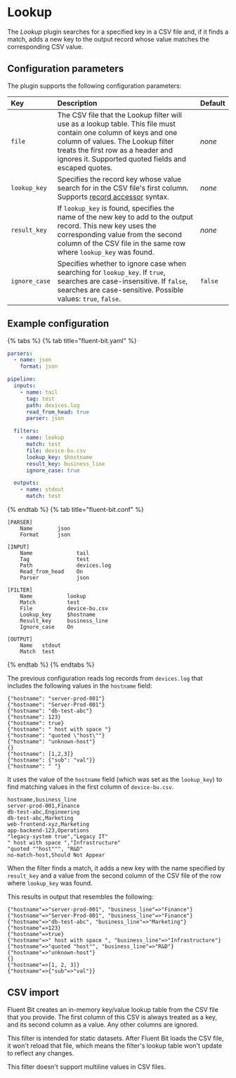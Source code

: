 # Lookup

The _Lookup_ plugin searches for a specified key in a CSV file and, if it finds a match, adds a new key to the output record whose value matches the corresponding CSV value.

## Configuration parameters

The plugin supports the following configuration parameters:

| Key | Description | Default |
| :-- | :---------- | :------ |
| `file` | The CSV file that the Lookup filter will use as a lookup table. This file must contain one column of keys and one column of values. The Lookup filter treats the first row as a header and ignores it. Supported quoted fields and escaped quotes. | _none_ |
| `lookup_key` | Specifies the record key whose value search for in the CSV file's first column. Supports [record accessor](../administration/configuring-fluent-bit/classic-mode/record-accessor) syntax. | _none_ |
| `result_key` | If `lookup_key` is found, specifies the name of the new key to add to the output record. This new key uses the corresponding value from the second column of the CSV file in the same row where `lookup_key` was found.  | _none_ |
| `ignore_case` | Specifies whether to ignore case when searching for `lookup_key`. If `true`, searches are case-insensitive. If `false`, searches are case-sensitive. Possible values: `true`, `false`. | `false` |

## Example configuration

{% tabs %}
{% tab title="fluent-bit.yaml" %}

```yaml
parsers:
  - name: json
    format: json

pipeline:
  inputs:
    - name: tail
      tag: test
      path: devices.log
      read_from_head: true
      parser: json

  filters:
    - name: lookup
      match: test
      file: device-bu.csv
      lookup_key: $hostname
      result_key: business_line
      ignore_case: true

  outputs:
    - name: stdout
      match: test
```

{% endtab %}
{% tab title="fluent-bit.conf" %}

```text
[PARSER]
    Name        json
    Format      json

[INPUT]
    Name              tail
    Tag               test
    Path              devices.log
    Read_from_head    On
    Parser            json

[FILTER]
    Name           lookup
    Match          test
    File           device-bu.csv
    Lookup_key     $hostname
    Result_key     business_line
    Ignore_case    On

[OUTPUT]
    Name   stdout
    Match  test
```

{% endtab %}
{% endtabs %}

The previous configuration reads log records from `devices.log` that includes the following values in the `hostname` field:

```shell
{"hostname": "server-prod-001"}
{"hostname": "Server-Prod-001"}
{"hostname": "db-test-abc"}
{"hostname": 123}
{"hostname": true}
{"hostname": " host with space "}
{"hostname": "quoted \"host\""}
{"hostname": "unknown-host"}
{}
{"hostname": [1,2,3]}
{"hostname": {"sub": "val"}}
{"hostname": " "}
```

It uses the value of the `hostname` field (which was set as the `lookup_key`) to find matching values in the first column of `device-bu.csv`.

```text
hostname,business_line
server-prod-001,Finance
db-test-abc,Engineering
db-test-abc,Marketing
web-frontend-xyz,Marketing
app-backend-123,Operations
"legacy-system true","Legacy IT"
" host with space ","Infrastructure"
"quoted ""host""", "R&D"
no-match-host,Should Not Appear
```

When the filter finds a match, it adds a new key with the name specified by `result_key` and a value from the second column of the CSV file of the row where `lookup_key` was found.

This results in output that resembles the following:

```shell
{"hostname"=>"server-prod-001", "business_line"=>"Finance"}
{"hostname"=>"Server-Prod-001", "business_line"=>"Finance"}
{"hostname"=>"db-test-abc", "business_line"=>"Marketing"}
{"hostname"=>123}
{"hostname"=>true}
{"hostname"=>" host with space ", "business_line"=>"Infrastructure"}
{"hostname"=>"quoted "host"", "business_line"=>"R&D"}
{"hostname"=>"unknown-host"}
{}
{"hostname"=>[1, 2, 3]}
{"hostname"=>{"sub"=>"val"}}
```

## CSV import


Fluent Bit creates an in-memory key/value lookup table from the CSV file that you provide. The first column of this CSV is always treated as a key, and its second column as a value. Any other columns are ignored.

This filter is intended for static datasets. After Fluent Bit loads the CSV file, it won't reload that file, which means the filter's lookup table won't update to reflect any changes.

This filter doesn't support multiline values in CSV files.
